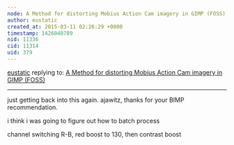 ```yaml
---
node: A Method for distorting Mobius Action Cam imagery in GIMP (FOSS)
author: eustatic
created_at: 2015-03-11 02:26:29 +0000
timestamp: 1426040789
nid: 11336
cid: 11314
uid: 379
---
```




[eustatic](../profile/eustatic) replying to: [A Method for distorting Mobius Action Cam imagery in GIMP (FOSS)](../notes/eustatic/11-11-2014/a-method-for-distorting-mobius-action-cam-imagery-in-gimp-foss)

----
just getting back into this again. ajawitz, thanks for your BIMP recommendation.

i think i was going to figure out how to batch process

channel switching R-B, red boost to 130, then contrast boost